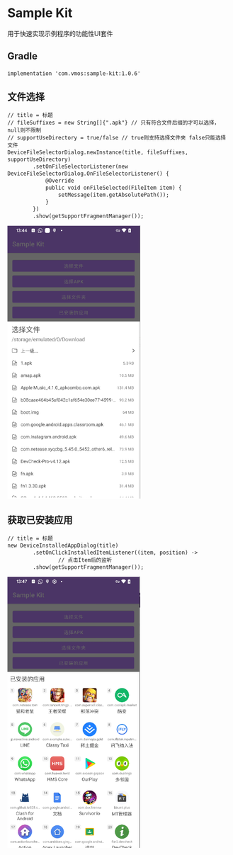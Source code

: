 # Sample Kit

用于快速实现示例程序的功能性UI套件



## Gradle

```
implementation 'com.vmos:sample-kit:1.0.6'
```



## 文件选择

```
// title = 标题
// fileSuffixes = new String[]{".apk"} // 只有符合文件后缀的才可以选择，null则不限制
// supportUseDirectory = true/false // true则支持选择文件夹 false只能选择文件
DeviceFileSelectorDialog.newInstance(title, fileSuffixes, supportUseDirectory)
        .setOnFileSelectorListener(new DeviceFileSelectorDialog.OnFileSelectorListener() {
            @Override
            public void onFileSelected(FileItem item) {
                setMessage(item.getAbsolutePath());
            }
        })
        .show(getSupportFragmentManager());
```

<img src="images/1.png" width="300" />

## 获取已安装应用

```
// title = 标题
new DeviceInstalledAppDialog(title)
        .setOnClickInstalledItemListener((item, position) ->
                // 点击Item后的监听
        .show(getSupportFragmentManager());
```

<img src="images/2.png" width="300" />